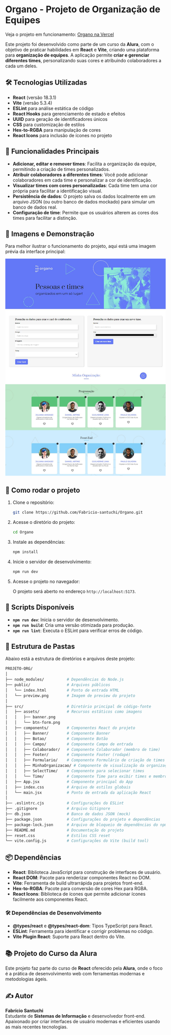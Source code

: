 # Organo - Projeto de Organização de Equipes

Veja o projeto em funcionamento: [Organo na Vercel](https://organo-kappa-fawn.vercel.app/)

Este projeto foi desenvolvido como parte de um curso da **Alura**, com o objetivo de praticar habilidades em **React** e **Vite**, criando uma plataforma para **organização de equipes**. A aplicação permite **criar e gerenciar diferentes times**, personalizando suas cores e atribuindo colaboradores a cada um deles.

## 🛠 Tecnologias Utilizadas

- **React** (versão 18.3.1)
- **Vite** (versão 5.3.4)
- **ESLint** para análise estática de código
- **React Hooks** para gerenciamento de estado e efeitos
- **UUID** para geração de identificadores únicos
- **CSS** para customização de estilos
- **Hex-to-RGBA** para manipulação de cores
- **React Icons** para inclusão de ícones no projeto

## 🌟 Funcionalidades Principais

- **Adicionar, editar e remover times**: Facilita a organização da equipe, permitindo a criação de times personalizados.
- **Atribuir colaboradores a diferentes times**: Você pode adicionar colaboradores em cada time e personalizar a cor de identificação.
- **Visualizar times com cores personalizadas**: Cada time tem uma cor própria para facilitar a identificação visual.
- **Persistência de dados**: O projeto salva os dados localmente em um arquivo JSON (ou outro banco de dados mockado) para simular um banco de dados real.
- **Configuração de time**: Permite que os usuários alterem as cores dos times para facilitar a distinção.

## 📸 Imagens e Demonstração

Para melhor ilustrar o funcionamento do projeto, aqui está uma imagem prévia da interface principal:

![Preview da aplicação](./public/preview.png)
![Preview da aplicação](./public/preview2.png)

## 🚀 Como rodar o projeto

1. Clone o repositório:

   ```bash
   git clone https://github.com/Fabricio-santuchi/Organo.git
   ```

2. Acesse o diretório do projeto:

   ```bash
   cd Organo
   ```

3. Instale as dependências:

   ```bash
   npm install
   ```

4. Inicie o servidor de desenvolvimento:

   ```bash
   npm run dev
   ```

5. Acesse o projeto no navegador:

   O projeto será aberto no endereço `http://localhost:5173`.

## 📜 Scripts Disponíveis

- **`npm run dev`**: Inicia o servidor de desenvolvimento.
- **`npm run build`**: Cria uma versão otimizada para produção.
- **`npm run lint`**: Executa o ESLint para verificar erros de código.

## 📂 Estrutura de Pastas

Abaixo está a estrutura de diretórios e arquivos deste projeto:

```bash
PROJETO-ORG/
│
├── node_modules/          # Dependências do Node.js
├── public/                # Arquivos públicos
│   └── index.html         # Ponto de entrada HTML
│   └── preview.png        # Imagem de preview do projeto
│
├── src/                   # Diretório principal de código-fonte
│   ├── assets/            # Recursos estáticos como imagens
│   │   ├── banner.png
│   │   └── btn-form.png
│   ├── components/        # Componentes React do projeto
│   │   ├── Banner/        # Componente Banner
│   │   ├── Botao/         # Componente Botão
│   │   ├── Campo/         # Componente Campo de entrada
│   │   ├── Colaborador/   # Componente Colaborador (membro de time)
│   │   ├── Footer/        # Componente Footer (rodapé)
│   │   ├── Formulario/    # Componente Formulário de criação de times
│   │   ├── MinhaOrganizacao/ # Componente de visualização da organização
│   │   ├── SelectTime/    # Componente para selecionar times
│   │   └── Time/          # Componente Time para exibir times e membros
│   ├── App.jsx            # Componente principal do App
│   ├── index.css          # Arquivo de estilos globais
│   └── main.jsx           # Ponto de entrada da aplicação React
│
├── .eslintrc.cjs          # Configurações do ESLint
├── .gitignore             # Arquivo Gitignore
├── db.json                # Banco de dados JSON (mock)
├── package.json           # Configurações do projeto e dependências
├── package-lock.json      # Arquivo de bloqueio de dependências do npm
├── README.md              # Documentação do projeto
├── reset.css              # Estilos CSS reset
└── vite.config.js         # Configurações do Vite (build tool)
```

## 📦 Dependências

- **React**: Biblioteca JavaScript para construção de interfaces de usuário.
- **React DOM**: Pacote para renderizar componentes React no DOM.
- **Vite**: Ferramenta de build ultrarrápida para projetos front-end.
- **Hex-to-RGBA**: Pacote para conversão de cores Hex para RGBA.
- **React Icons**: Biblioteca de ícones que permite adicionar ícones facilmente aos componentes React.

### 🛠 Dependências de Desenvolvimento

- **@types/react** e **@types/react-dom**: Tipos TypeScript para React.
- **ESLint**: Ferramenta para identificar e corrigir problemas no código.
- **Vite Plugin React**: Suporte para React dentro do Vite.

## 📚 Projeto do Curso da Alura

Este projeto faz parte do curso de **React** oferecido pela **Alura**, onde o foco é a prática de desenvolvimento web com ferramentas modernas e metodologias ágeis.

## ✍️ Autor

**Fabrício Santuchi**  
Estudante de **Sistemas de Informação** e desenvolvedor front-end. Apaixonado por criar interfaces de usuário modernas e eficientes usando as mais recentes tecnologias.
